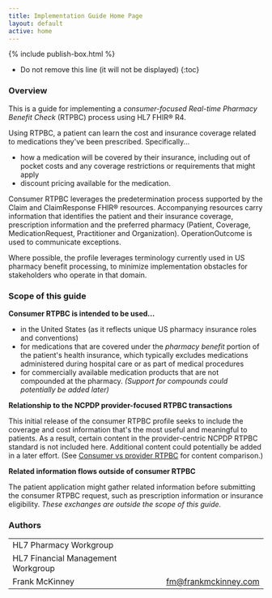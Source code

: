 ```yaml
---
title: Implementation Guide Home Page
layout: default
active: home
---
```


{% include publish-box.html %}

<!-- { :.no_toc } -->

<!-- TOC  the css styling for this is \pages\assets\css\project.css under 'markdown-toc'-->

* Do not remove this line (it will not be displayed)
{:toc}

<!-- end TOC -->
### Overview

This is a guide for implementing a *consumer-focused Real-time Pharmacy Benefit Check* (RTPBC) process using HL7 FHIR&reg; R4.

Using RTPBC, a patient can learn the cost and insurance coverage related to medications they've been prescribed. Specifically... 
* how a medication will be covered by their insurance, including out of pocket costs and any coverage restrictions or requirements that might apply
* discount pricing available for the medication. 

Consumer RTPBC leverages the predetermination process supported by the Claim and ClaimResponse FHIR&reg; resources. Accompanying resources carry information that identifies the patient and their insurance coverage, prescription information and the preferred pharmacy (Patient, Coverage, MedicationRequest, Practitioner and Organization). OperationOutcome is used to communicate exceptions.

Where possible, the profile leverages terminology currently used in US pharmacy benefit processing, to minimize implementation obstacles for stakeholders who operate in that domain.
<br>

### Scope of this guide
**Consumer RTPBC is intended to be used...**

* in the United States (as it reflects unique US pharmacy insurance roles and conventions)
* for medications that are covered under the *pharmacy benefit* portion of the patient's health insurance, which typically excludes medications administered during hospital care or as part of medical procedures
* for commercially available medication products that are not compounded at the pharmacy. *(Support for compounds could potentially be added later)*

**Relationship to the NCPDP provider-focused RTPBC transactions**

This initial release of the consumer RTPBC profile seeks to include the coverage and cost information that's the most useful and meaningful to patients. As a result, certain content in the provider-centric NCPDP RTPBC standard is not included here. Additional content could potentially be added in a later effort. (See <a href="Consumer_vs_provider_RTPBC.html">Consumer vs provider RTPBC</a> for content comparison.)

**Related information flows outside of consumer RTPBC**

The patient application might gather related information before submitting the consumer RTPBC request, such as prescription information or insurance eligibility. *These exchanges are outside the scope of this guide.*
<br>

### Authors

<table>
<tbody>
<tr>
<td>HL7 Pharmacy Workgroup</td>
<td></td>
</tr>
<tr>
<td>HL7 Financial Management Workgroup</td>
<td></td>
</tr>
<tr>
<td>Frank McKinney</td>
<td><a href="mailto:fm@frankmckinney.com">fm@frankmckinney.com</a></td>
</tr>
</tbody>
</table>

<br>
